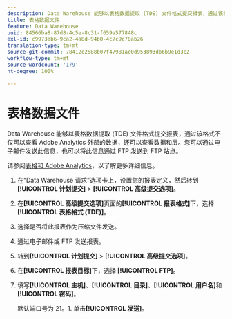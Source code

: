 ```yaml
---
description: Data Warehouse 能够以表格数据提取 (TDE) 文件格式提交报表，通过该格式不仅可以查看 Adobe Analytics 外部的数据，还可以查看数据和层。您可以通过电子邮件发送此信息，也可以将此信息通过 FTP 发送到 FTP 站点。
title: 表格数据文件
feature: Data Warehouse
uuid: 84566ba8-87d8-4c5e-8c31-f659a577848c
exl-id: c9973eb6-9ca2-4a8d-94b0-4c7c9c70ab26
translation-type: tm+mt
source-git-commit: 78412c2588b07f47981ac0d953893db6b9e1d3c2
workflow-type: tm+mt
source-wordcount: '179'
ht-degree: 100%

---
```


# 表格数据文件

Data Warehouse 能够以表格数据提取 (TDE) 文件格式提交报表，通过该格式不仅可以查看 Adobe Analytics 外部的数据，还可以查看数据和层。您可以通过电子邮件发送此信息，也可以将此信息通过 FTP 发送到 FTP 站点。

请参阅[表格和 Adobe Analytics](https://www.tableausoftware.com/about/blog/2014/3/tableau-and-adobe-analytics-digital-marketing-gets-even-more-awesome-29491)，以了解更多详细信息。

1. 在“Data Warehouse 请求”选项卡上，设置您的报表定义，然后转到&#x200B;**[!UICONTROL 计划提交]** > **[!UICONTROL 高级提交选项]**。
1. 在&#x200B;**[!UICONTROL 高级提交选项]**&#x200B;页面的&#x200B;**[!UICONTROL 报表格式]**&#x200B;下，选择&#x200B;**[!UICONTROL 表格格式 (TDE)]**。
1. 选择是否将此报表作为压缩文件发送。
1. 通过电子邮件或 FTP 发送报表。

1. 转到&#x200B;**[!UICONTROL 计划提交]** > **[!UICONTROL 高级提交选项]**。
1. 在&#x200B;**[!UICONTROL 报表目标]**&#x200B;下，选择 **[!UICONTROL FTP]**。
1. 填写&#x200B;**[!UICONTROL 主机]**、**[!UICONTROL 目录]**、**[!UICONTROL 用户名]**&#x200B;和&#x200B;**[!UICONTROL 密码]**。

   默认端口号为 21。1. 单击&#x200B;**[!UICONTROL 发送]**。
